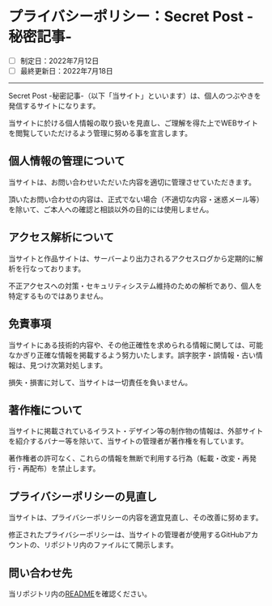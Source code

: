 # プライバシーポリシー：Secret Post -秘密記事-

- [ ] 制定日：2022年7月12日
- [ ] 最終更新日：2022年7月18日
 
 ---
 
Secret Post -秘密記事-（以下「当サイト」といいます）は、個人のつぶやきを発信するサイトになります。

当サイトに於ける個人情報の取り扱いを見直し、ご理解を得た上でWEBサイトを閲覧していただけるよう管理に努める事を宣言します。


## 個人情報の管理について

当サイトは、お問い合わせいただいた内容を適切に管理させていただきます。

頂いたお問い合わせの内容は、正式でない場合（不適切な内容・迷惑メール等）を除いて、ご本人への確認と相談以外の目的には使用しません。


## アクセス解析について

当サイトと作品サイトは、サーバーより出力されるアクセスログから定期的に解析を行なっております。

不正アクセスへの対策・セキュリティシステム維持のための解析であり、個人を特定するものではありません。


## 免責事項

当サイトにある技術的内容や、その他正確性を求められる情報に関しては、可能なかぎり正確な情報を掲載するよう努力いたします。誤字脱字・誤情報・古い情報は、見つけ次第対処します。

損失・損害に対して、当サイトは一切責任を負いません。


## 著作権について

当サイトに掲載されているイラスト・デザイン等の制作物の情報は、外部サイトを紹介するバナー等を除いて、当サイトの管理者が著作権を有しています。

著作権者の許可なく、これらの情報を無断で利用する行為（転載・改変・再発行・再配布）を禁止します。


## プライバシーポリシーの見直し

当サイトは、プライバシーポリシーの内容を適宜見直し、その改善に努めます。

修正されたプライバシーポリシーは、当サイトの管理者が使用するGitHubアカウントの、リポジトリ内のファイルにて開示します。


## 問い合わせ先

当リポジトリ内の[README](https://github.com/east-or-est/02__privacy)を確認ください。
